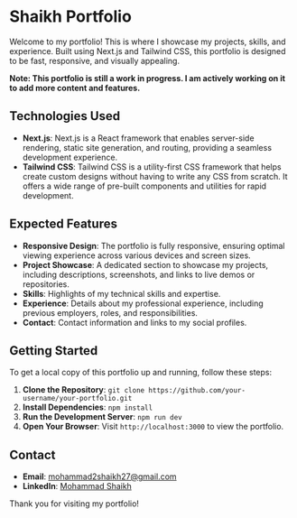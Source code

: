 # Shaikh Portfolio

Welcome to my portfolio! This is where I showcase my projects, skills, and experience. Built using Next.js and Tailwind CSS, this portfolio is designed to be fast, responsive, and visually appealing.

**Note: This portfolio is still a work in progress. I am actively working on it to add more content and features.**

## Technologies Used

- **Next.js**: Next.js is a React framework that enables server-side rendering, static site generation, and routing, providing a seamless development experience.
- **Tailwind CSS**: Tailwind CSS is a utility-first CSS framework that helps create custom designs without having to write any CSS from scratch. It offers a wide range of pre-built components and utilities for rapid development.

## Expected Features

- **Responsive Design**: The portfolio is fully responsive, ensuring optimal viewing experience across various devices and screen sizes.
- **Project Showcase**: A dedicated section to showcase my projects, including descriptions, screenshots, and links to live demos or repositories.
- **Skills**: Highlights of my technical skills and expertise.
- **Experience**: Details about my professional experience, including previous employers, roles, and responsibilities.
- **Contact**: Contact information and links to my social profiles.

## Getting Started

To get a local copy of this portfolio up and running, follow these steps:

1. **Clone the Repository**: `git clone https://github.com/your-username/your-portfolio.git`
2. **Install Dependencies**: `npm install`
3. **Run the Development Server**: `npm run dev`
4. **Open Your Browser**: Visit `http://localhost:3000` to view the portfolio.


## Contact

- **Email**: mohammad2shaikh27@gmail.com
- **LinkedIn**: [Mohammad Shaikh](https://www.linkedin.com/in/mohammadsshaikh/)

Thank you for visiting my portfolio!

